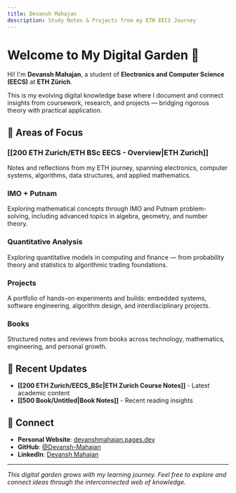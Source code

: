 ```yaml
---
title: Devansh Mahajan
description: Study Notes & Projects from my ETH EECS Journey
---
```


# Welcome to My Digital Garden 🌱

Hi! I'm **Devansh Mahajan**, a student of **Electronics and Computer Science (EECS)** at **ETH Zürich**. 

This is my evolving digital knowledge base where I document and connect insights from coursework, research, and projects — bridging rigorous theory with practical application.

## 🎯 Areas of Focus

### [[200 ETH Zurich/ETH BSc EECS - Overview|ETH Zurich]]
Notes and reflections from my ETH journey, spanning electronics, computer systems, algorithms, data structures, and applied mathematics.
### IMO + Putnam
Exploring mathematical concepts through IMO and Putnam problem-solving, including advanced topics in algebra, geometry, and number theory.

### Quantitative Analysis
Exploring quantitative models in computing and finance — from probability theory and statistics to algorithmic trading foundations.

### Projects
A portfolio of hands-on experiments and builds: embedded systems, software engineering, algorithm design, and interdisciplinary projects.
### Books
Structured notes and reviews from books across technology, mathematics, engineering, and personal growth.

## 🚀 Recent Updates

- **[[200 ETH Zurich/EECS_BSc|ETH Zurich Course Notes]]** - Latest academic content
- **[[500 Book/Untitled|Book Notes]]** - Recent reading insights

## 🔗 Connect

- **Personal Website**: [devanshmahajan.pages.dev](https://devanshmahajan.pages.dev)
- **GitHub**: [@Devansh-Mahajan](https://github.com/Devansh-Mahajan)
- **LinkedIn**: [Devansh Mahajan](https://www.linkedin.com/in/devansh-mahajan-2b2b99185/)

---

*This digital garden grows with my learning journey. Feel free to explore and connect ideas through the interconnected web of knowledge.*
